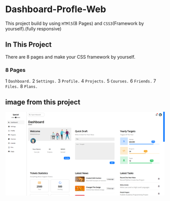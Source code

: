 # Dashboard-Profle-Web
This project build by using `HTMl5`(8 Pages) and `CSS3`(Framework by yourself).(fully responsive)

## In This Project 
There are 8 pages and make your CSS framework by yourself.
### 8 Pages 
1 `Dashboard.`
2 `Settings.`
3 `Profile.`
4 `Projects.`
5 `Courses.`
6 `Friends.`
7 `Files.`
8 `Plans.`

## image from this project
![project-image](/images/admin-dashboard.png)




